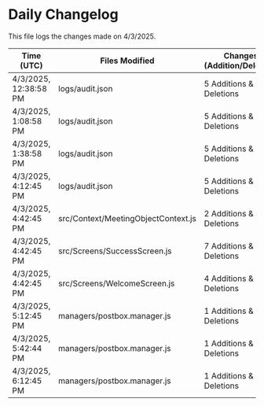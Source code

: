 # Daily Changelog

This file logs the changes made on 4/3/2025.

| Time (UTC)             | Files Modified                    | Changes (Addition/Deletion) |
|------------------------|-----------------------------------|-----------------------------|
| 4/3/2025, 12:38:58 PM | logs/audit.json | 5 Additions & 5 Deletions |
| 4/3/2025, 1:08:58 PM | logs/audit.json | 5 Additions & 5 Deletions|
| 4/3/2025, 1:38:58 PM | logs/audit.json | 5 Additions & 5 Deletions|
| 4/3/2025, 4:12:45 PM | logs/audit.json | 5 Additions & 5 Deletions|
| 4/3/2025, 4:42:45 PM | src/Context/MeetingObjectContext.js | 2 Additions & 1 Deletions|
| 4/3/2025, 4:42:45 PM | src/Screens/SuccessScreen.js | 7 Additions & 1 Deletions|
| 4/3/2025, 4:42:45 PM | src/Screens/WelcomeScreen.js | 4 Additions & 1 Deletions|
| 4/3/2025, 5:12:45 PM | managers/postbox.manager.js | 1 Additions & 1 Deletions|
| 4/3/2025, 5:42:44 PM | managers/postbox.manager.js | 1 Additions & 1 Deletions|
| 4/3/2025, 6:12:45 PM | managers/postbox.manager.js | 1 Additions & 1 Deletions|
